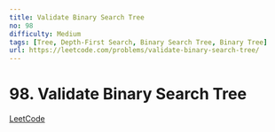 ```yaml
---
title: Validate Binary Search Tree
no: 98
difficulty: Medium
tags: [Tree, Depth-First Search, Binary Search Tree, Binary Tree]
url: https://leetcode.com/problems/validate-binary-search-tree/
---
```


# 98. Validate Binary Search Tree

[LeetCode](https://leetcode.com/problems/validate-binary-search-tree/)

